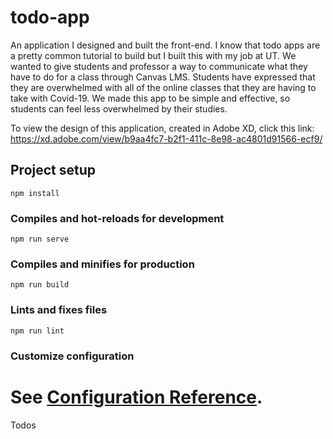 
# todo-app
An application I designed and built the front-end. I know that todo apps are a pretty common tutorial to build but I built this with my job at UT. We wanted to give students and professor a way to communicate what they have to do for a class through Canvas LMS. Students have expressed that they are overwhelmed with all of the online classes that they are having to take with Covid-19. We made this app to be simple and effective, so students can feel less overwhelmed by their studies.


To view the design of this application, created in Adobe XD, click this link: https://xd.adobe.com/view/b9aa4fc7-b2f1-411c-8e98-ac4801d91566-ecf9/






## Project setup

```
npm install
```

### Compiles and hot-reloads for development

```
npm run serve
```

### Compiles and minifies for production

```
npm run build
```

### Lints and fixes files

```
npm run lint
```

### Customize configuration

# See [Configuration Reference](https://cli.vuejs.org/config/).

Todos
